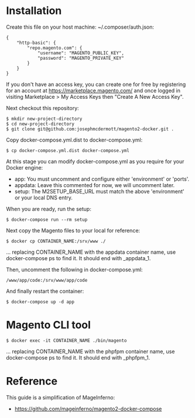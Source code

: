 # Installation

Create this file on your host machine: ~/.composer/auth.json:

```
{
    "http-basic": {
        "repo.magento.com": {
            "username": "MAGENTO_PUBLIC_KEY",
            "password": "MAGENTO_PRIVATE_KEY"
        }
    }
}
```

If you don't have an access key, you can create one for free by registering for an account at https://marketplace.magento.com/ and once logged in visiting Marketplace > My Access Keys then "Create A New Access Key".

Next checkout this repository:

```
$ mkdir new-project-directory
$ cd new-project-directory
$ git clone git@github.com:josephmcdermott/magento2-docker.git .
```

Copy docker-compose.yml.dist to docker-compose.yml:

```
$ cp docker-compose.yml.dist docker-compose.yml
```

At this stage you can modify docker-compose.yml as you require for your Docker engine:

- app: You must uncomment and configure either 'environment' or 'ports'.
- appdata: Leave this commented for now, we will uncomment later.
- setup: The M2SETUP_BASE_URL must match the above 'environment' or your local DNS entry.

When you are ready, run the setup:

```
$ docker-compose run --rm setup
```

Next copy the Magento files to your local for reference:

```
$ docker cp CONTAINER_NAME:/srv/www ./
```

... replacing CONTAINER_NAME with the appdata container name, use docker-compose ps to find it. It should end with _appdata_1.

Then, uncomment the following in docker-compose.yml:

```
/www/app/code:/srv/www/app/code
```

And finally restart the container:

```
$ docker-compose up -d app
```

# Magento CLI tool

```
$ docker exec -it CONTAINER_NAME ./bin/magento
```

... replacing CONTAINER_NAME with the phpfpm container name, use docker-compose ps to find it. It should end with _phpfpm_1.

# Reference

This guide is a simplification of MageInferno:

- https://github.com/mageinferno/magento2-docker-compose
